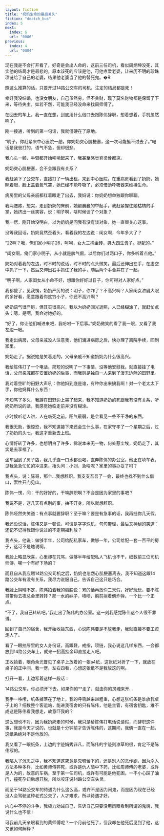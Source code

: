 ```yaml
---
layout: fiction
title: "奶奶生命的最后关头"
fiction: "deatch_bus"
index: 5
next:
  index: 6
  url: "0006"
previous:
  index: 4
  url: "0004"
---
```

现在我是不会打开看了，好奇是会出人命的，这前三任司机，看似周炳坤没死，其实他的结局才是最悲的，原本该死的应该是他，可他疼爱老婆，让来历不明的珍珠项链给了自己的老婆，结果他老婆当了他的替死鬼。�R

照这么推算的话，只要开过14路公交车的司机，注定的结局都是死！

幸好我没结婚，也没女朋友，自己虽然穷，但不贪财，现了莫名财物都是保留了下来，等待失主，如若不然，可能我已经没命来找周师傅了。

在回去的车上，我一直在想，到底用什么借口去跟陈伟辞职，想着想着，手机忽然响了。

刚一接通，听到的第一句话，我就僵硬在了原地。

“明子，你赶紧来中心医院一趟，你奶奶突心肌梗塞，这一次可能挺不过去了。”电话是我爸打的，语气不急，但却很悲。

我心头一颤，手臂都开始哆嗦起来了，我甚至感觉脊梁骨都凉。

奶奶突心肌梗塞，会不会跟我有关系？

我赶紧下了公交车，直接打了一辆出租，来到中心医院，在重病房看到了奶奶，她眯着眼，脸上盖着氧气罩，她已经不能呼吸了，必须借助呼吸器来维持生命。

病房里的父母亲戚都红着眼走了出去，我妈说：你奶奶想单独跟你聊聊。

我两腮疼，想哭，走到奶奶的床前，她颤巍巍的举起手，我赶紧握住她枯槁的手掌，她挤出一丝笑容，说：明子啊，啥时候谈了个对象？

我一愣，刚开始没明白，以为奶奶是问我有没有谈对象，她一直很关心这事。

没等我回话，奶奶竟然歪着头，看着我的左边说：闺女啊，今年多大了？

“22啊？哦，俺们家小明子26，呵呵，女大三抱金砖，男大四生贵子。挺配的。”

“闺女啊，俺们家小明子，从小就是脾气倔，以后你们过两口子，你多听着点他。”

奶奶对着我的左边，时不时的说话，时不时的点头微笑，最后还伸出左手，在虚空中抓了一下，然后又伸出右手抓住了我的手，随后两个手合并在了一起。

“明子啊，人家闺女从小命不好，想跟你好好过日子，你可得对人家好点。”

我都傻了，见我愣，奶奶严厉的说：明子，你咋了？不高兴啊？人家闺女浓眉大眼的多好看，愿意跟着你这穷小子，你还不高兴啊？

奶奶语气很严厉，但其实很高兴，我以为奶奶回光返照，人已经糊涂了，就赶忙点头：嗯，是啊，我会对她好的。

“好了，你让他们喊进来吧，我吩咐一下后事。”奶奶微笑的看了我一眼，又看了我左边一眼。

我走出病房，父母亲戚没人注意我，他们涌进病房之后，快办理了离院手续，回到家里。

奶奶走了。据说她是笑着走的，父母亲戚不知道奶奶为什么很高兴。

我给陈伟打了一个电话，简短的说明了一下事情，没等他安慰我，就直接挂了电话，父母亲戚都在安置奶奶的后事，而我则是独自一人来到了漫无边际的田野里。

我对着空旷的田野大声吼：你他妈到底是谁，有种你出来搞我啊！对一个老太太下手，你他妈算什么东西！

不知骂了多久，我蹲在田野边上哭了起来，我不知道奶奶的死跟我有没有关系，听奶奶所说的话，我感觉她临走前并没有糊涂。

小时候听老人讲，人在临死之前，阳气最弱，是会看见一些不干净的东西。

我很无助，很惊恐，我不知道接下来还会生什么事，在家守孝了一个星期之后，过了奶奶的头七，我这才重新去上班。

心情好转了许多，也想明白了许多，佛说本来无一物，何处惹尘埃，奶奶走了，其实是去享福了。

坐车回到了房子店，我几乎连一口水都没喝，直奔陈伟的办公室，他正在填车表，见我急急忙忙的冲进来，抬头问：小刘，急啥呢？家里的事办妥了吗？

我点头，说：陈哥，那个...我想辞职。我支支吾吾了一会，最终也找不到什么借口，索性开门见山。

陈伟一愣，问：干的好好的，干嘛辞职啊？不会是因为家里的事吧？

我说不是，这几天有点别的事，抽不开身，所以就想辞职。

陈伟哑然失笑道：有点事就要辞职？至于嘛？要是有急事的话，我再批你几天假。

我还没说话，陈伟又是一顿说，可谓是字字珠玑，句句带理，最后又神秘的笑道：还记不记得我跟你说过的不定期福利放？

我点头，他说：做够半年，公司给配私家车，做够一年，公司给配一套一百平的房子，这可不是瞎说啊。

我脸上略显欣喜，心里却在咒骂，做够半年给配私人飞机也不干，细数前三位司机师傅，哪一个有好下场的？

而且自从我应聘14路公交司机之后，奶奶也忽然心肌梗塞离去，我不知道这跟14路公交车有没有关系，我尽力说服自己，告诉自己这只是巧合。

我脸上阴晴不定，陈伟拍着我的肩膀说：累的话再放你三天假，好好玩玩，要不陈哥带你去夜总会里转转？那一水的妹子，啧啧，胸前揣着俩炸弹，一个比一个正点。

“不了，我自己转转吧。”我走出了陈伟的办公室。这一刻我感觉陈伟这个人很不靠谱。

回到了自己的宿舍，我开始收拾东西，心说陈伟要是不放我走，我就直接不要工资走人了。

看了一眼抽屉里的女人身份证，高跟鞋，戒指，项链，我心说这几样东西，一会都放到14路公交车上，就来一招高挂金印直接走人吧。

正收拾着，眼角余光瞥见了桌子上放着的一张a4纸，这张纸对折了一下，就放在桌子的正中间，我一愣，左右四看，心想这张纸不是我放这的啊。

打开一看，上边写着这样一段话：

14路公交车，你必须开下去，如果你的**走了，就由你的灵魂来开...

我手一哆嗦，纸条掉落在了地上，我的呼吸越来越粗重，心想这张纸条是谁放我桌子上的？细数整个客运站，能进我宿舍的只有陈伟，他是主管，有宿舍钥匙，难不成这是陈伟看我想走，故意吓我的？

这么想也不对，因为我奶奶走的时候，我只是给陈伟打电话说请假，而辞职这件事，我是今天才说的，也就是十分钟前才告诉陈伟的，这期间，我俩一直在一起，这纸条绝对不是他放的。

我又看了一眼纸条，上边的字迹娟秀非凡，而陈伟的字迹则潦草的很，肯定不是陈伟写的。

我陷入了沉思之中，我不知道这究竟是鬼魂留下的，还是别人的恶作剧，因为杀人方法多种多样，比如黄师傅猝死，或许是仇人暗中下药，比如周师傅的老婆，或许是人为的，故意的车祸，至于第一任司机，或许有可能是他犯困，一不小心踩了油门，撞死孕妇后想开脱，所以咬牙说14路公交车失灵。

而至于14路公交车的待遇为什么这么高，或许不是因为闹鬼，而是因为现在已经没人会驾驶这种老式公交了，人才难求，所以待遇才好。

内心中不停的斗争，我极力劝诫自己，告诉自己只要没用肉眼看到所谓的鬼魂，我说什么也不信！

可我前几天亲眼看到的黄师傅呢？一个月前他死了，但我却在他死后见到了他，这又该如何解释？